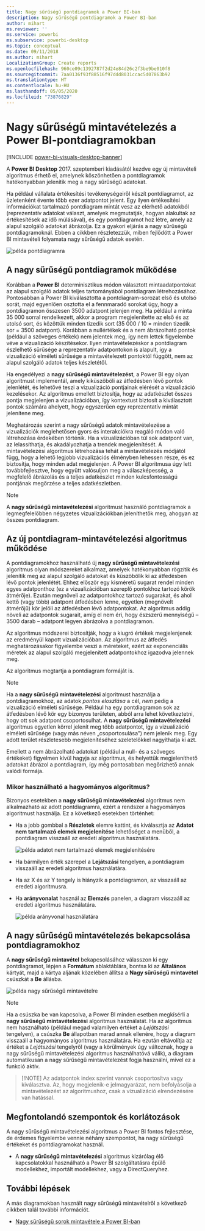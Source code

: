 ```yaml
---
title: Nagy sűrűségű pontdiagramok a Power BI-ban
description: Nagy sűrűségű pontdiagramok a Power BI-ban
author: mihart
ms.reviewer: ''
ms.service: powerbi
ms.subservice: powerbi-desktop
ms.topic: conceptual
ms.date: 09/11/2018
ms.author: mihart
LocalizationGroup: Create reports
ms.openlocfilehash: 960ce09c1392787f2d24e84d26c2f3be9be010f8
ms.sourcegitcommit: 7aa0136f93f88516f97ddd8031ccac5d07863b92
ms.translationtype: HT
ms.contentlocale: hu-HU
ms.lasthandoff: 05/05/2020
ms.locfileid: "73876829"
---
```

# <a name="high-density-sampling-in-power-bi-scatter-charts"></a>Nagy sűrűségű mintavételezés a Power BI-pontdiagramokban

[!INCLUDE [power-bi-visuals-desktop-banner](../includes/power-bi-visuals-desktop-banner.md)]

A **Power BI Desktop** 2017. szeptemberi kiadásától kezdve egy új mintavételi algoritmus érhető el, amelynek köszönhetően a pontdiagramok hatékonyabban jelenítik meg a nagy sűrűségű adatokat.

Ha például vállalata értékesítési tevékenységeiről készít pontdiagramot, az üzletenként évente több ezer adatpontot jelent. Egy ilyen értékesítési információkat tartalmazó pontdiagram mintát vesz az elérhető adatokból (reprezentatív adatokat választ, amelyek megmutatják, hogyan alakultak az értékesítések az idő múlásával), és egy pontdiagramot hoz létre, amely az alapul szolgáló adatokat ábrázolja. Ez a gyakori eljárás a nagy sűrűségű pontdiagramoknál. Ebben a cikkben részletezzük, miben fejlődött a Power BI mintavételi folyamata nagy sűrűségű adatok esetén.

![példa pontdiagramra](media/desktop-high-density-scatter-charts/high-density-scatter-charts-01.png)

## <a name="how-high-density-scatter-charts-work"></a>A nagy sűrűségű pontdiagramok működése
Korábban a **Power BI** determinisztikus módon választott mintaadatpontokat az alapul szolgáló adatok teljes tartományából pontdiagram létrehozásához. Pontosabban a Power BI kiválasztotta a pontdiagram-sorozat első és utolsó sorát, majd egyenlően osztotta el a fennmaradó sorokat úgy, hogy a pontdiagramon összesen 3500 adatpont jelenjen meg. Ha például a minta 35 000 sorral rendelkezett, akkor a program megjelenítette az első és az utolsó sort, és közöttük minden tizedik sort (35 000 / 10 = minden tizedik sor = 3500 adatpont). Korábban a nullértékek és a nem ábrázolható pontok (például a szöveges értékek) nem jelentek meg, így nem lettek figyelembe véve a vizualizáció készítésekor. Ilyen mintavételezéskor a pontdiagram észlelhető sűrűsége a reprezentatív adatpontokon is alapult, így a vizualizáció elméleti sűrűsége a mintavételezett pontoktól függött, nem az alapul szolgáló adatok teljes készletétől.

Ha engedélyezi a **nagy sűrűségű mintavételezést**, a Power BI egy olyan algoritmust implementál, amely kiküszöböli az átfedésben lévő pontok jelenlétét, és lehetővé teszi a vizualizáció pontjainak elérését a vizualizáció kezelésekor. Az algoritmus emellett biztosítja, hogy az adatkészlet összes pontja megjelenjen a vizualizációban, így kontextust biztosít a kiválasztott pontok számára ahelyett, hogy egyszerűen egy reprezentatív mintát jelenítene meg.

Meghatározás szerint a nagy sűrűségű adatok mintavételezése a vizualizációk meglehetősen gyors és interakciókra reagáló módon való létrehozása érdekében történik. Ha a vizualizációban túl sok adatpont van, az lelassíthatja, és akadályozhatja a trendek megjelenítését. A mintavételezési algoritmus létrehozása tehát a mintavételezés módjától függ, hogy a lehető legjobb vizualizációs élményben lehessen része, és ez biztosítja, hogy minden adat megjelenjen. A Power BI algoritmusa úgy lett továbbfejlesztve, hogy együtt valósuljon meg a válaszképesség, a megfelelő ábrázolás és a teljes adatkészlet minden kulcsfontosságú pontjának megőrzése a teljes adatkészletben.

> [!NOTE]
> A **nagy sűrűségű mintavételezési** algoritmust használó pontdiagramok a legmegfelelőbben négyzetes vizualizációkban jeleníthetők meg, ahogyan az összes pontdiagram.
> 
> 

## <a name="how-the-new-scatter-chart-sampling-algorithm-works"></a>Az új pontdiagram-mintavételezési algoritmus működése
A pontdiagramokhoz használható új **nagy sűrűségű mintavételezési** algoritmus olyan módszereket alkalmaz, amelyek hatékonyabban rögzítik és jelenítik meg az alapul szolgáló adatokat és küszöbölik ki az átfedésben lévő pontok jelenlétét. Ehhez először egy kisméretű sugarat rendel minden egyes adatponthoz (ez a vizualizációban szereplő pontokhoz tartozó körök átmérője). Ezután megnöveli az adatpontokhoz tartozó sugarakat, és ahol kettő (vagy több) adatpont átfedésben lenne, egyetlen (megnövelt átmérőjű) kör jelöli az átfedésben lévő adatpontokat. Az algoritmus addig növeli az adatpontok sugarait, amíg el nem éri, hogy észszerű mennyiségű – 3500 darab – adatpont legyen ábrázolva a pontdiagramon.

Az algoritmus módszerei biztosítják, hogy a kiugró értékek megjelenjenek az eredményül kapott vizualizációban. Az algoritmus az átfedés meghatározásakor figyelembe veszi a méreteket, ezért az exponenciális méretek az alapul szolgáló megjelenített adatpontokhoz igazodva jelennek meg.

Az algoritmus megtartja a pontdiagram formáját is.

> [!NOTE]
> Ha a **nagy sűrűségű mintavételezési** algoritmust használja a pontdiagramokhoz, az adatok *pontos eloszlása* a cél, *nem* pedig a vizualizáció elméleti sűrűsége. Például ha egy pontdiagramon sok az átfedésben lévő kör egy bizonyos területen, abból arra lehet következtetni, hogy ott sok adatpont csoportosulhat. A **nagy sűrűségű mintavételezési** algoritmus egyetlen körrel jelenít meg több adatpontot, így a vizualizáció elméleti sűrűsége (vagy más néven „csoportosulása”) nem jelenik meg. Egy adott terület részletesebb megjelenítéséhez szeletelőkkel nagyíthatja ki azt.
> 
> 

Emellett a nem ábrázolható adatokat (például a null- és a szöveges értékeket) figyelmen kívül hagyja az algoritmus, és helyettük megjeleníthető adatokat ábrázol a pontdiagram, így még pontosabban megőrizhető annak valódi formája.

### <a name="when-the-standard-algorithm-for-scatter-charts-is-used"></a>Mikor használható a hagyományos algoritmus?
Bizonyos esetekben a **nagy sűrűségű mintavételezési** algoritmus nem alkalmazható az adott pontdiagramra, ezért a rendszer a hagyományos algoritmust használja. Ez a következő esetekben történhet:

* Ha a jobb gombbal a **Részletek** elemre kattint, és kiválasztja az **Adatot nem tartalmazó elemek megjelenítése** lehetőséget a menüből, a pontdiagram visszaáll az eredeti algoritmus használatára.
  
  ![példa adatot nem tartalmazó elemek megjelenítésére](media/desktop-high-density-scatter-charts/high-density-scatter-charts-02.png)
* Ha bármilyen érték szerepel a **Lejátszási** tengelyen, a pontdiagram visszaáll az eredeti algoritmus használatára.
* Ha az X és az Y tengely is hiányzik a pontdiagramon, az visszaáll az eredeti algoritmusra.
* Ha **arányvonalat** használ az **Elemzés** panelen, a diagram visszaáll az eredeti algoritmus használatára.
  
  ![példa arányvonal használatára](media/desktop-high-density-scatter-charts/high-density-scatter-charts-03.png)

## <a name="how-to-turn-on-high-density-sampling-for-a-scatter-chart"></a>A nagy sűrűségű mintavételezés bekapcsolása pontdiagramokhoz
A **nagy sűrűségű mintavétel** bekapcsolásához válasszon ki egy pontdiagramot, lépjen a **Formátum** ablaktáblára, bontsa ki az **Általános** kártyát, majd a kártya aljának közelében állítsa a **Nagy sűrűségű mintavétel** csúszkát a **Be** állásba.

![példa nagy sűrűségű mintavételre](media/desktop-high-density-scatter-charts/high-density-scatter-charts-04.png)

> [!NOTE]
> Ha a csúszka be van kapcsolva, a Power BI minden esetben megkísérli a **nagy sűrűségű mintavételezési** algoritmus használatát. Ha az algoritmus nem használható (például megad valamilyen értéket a *Lejátszási* tengelyen), a csúszka **Be** állapotban marad annak ellenére, hogy a diagram visszaáll a hagyományos algoritmus használatára. Ha ezután eltávolítja az értéket a *Lejátszási* tengelyről (vagy a körülmények úgy változnak, hogy a nagy sűrűségű mintavételezési algoritmus használhatóvá válik), a diagram automatikusan a nagy sűrűségű mintavételezést fogja használni, mivel ez a funkció aktív.
> 

> 
> [!NOTE]
> Az adatpontok index szerint vannak csoportosítva vagy kiválasztva. Az, hogy megjelenik-e jelmagyarázat, nem befolyásolja a mintavételezést az algoritmushoz, csak a vizualizáció elrendezésére van hatással.
> 
> 

## <a name="considerations-and-limitations"></a>Megfontolandó szempontok és korlátozások
A nagy sűrűségű mintavételezési algoritmus a Power BI fontos fejlesztése, de érdemes figyelembe vennie néhány szempontot, ha nagy sűrűségű értékeket és pontdiagramokat használ.

* A **nagy sűrűségű mintavételezési** algoritmus kizárólag élő kapcsolatokkal használható a Power BI szolgáltatásra épülő modellekhez, importált modellekhez, vagy a DirectQueryhez.

## <a name="next-steps"></a>További lépések
A más diagramokban használt nagy sűrűségű mintavételről a következő cikkben talál további információt.

* [Nagy sűrűségű sorok mintavétele a Power BI-ban](../desktop-high-density-sampling.md)

